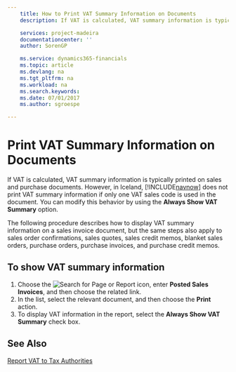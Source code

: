 ```yaml
---
    title: How to Print VAT Summary Information on Documents
    description: If VAT is calculated, VAT summary information is typically printed on sales and purchase documents.

    services: project-madeira 
    documentationcenter: ''
    author: SorenGP

    ms.service: dynamics365-financials
    ms.topic: article
    ms.devlang: na
    ms.tgt_pltfrm: na
    ms.workload: na
    ms.search.keywords:
    ms.date: 07/01/2017
    ms.author: sgroespe

---
```

# Print VAT Summary Information on Documents
If VAT is calculated, VAT summary information is typically printed on sales and purchase documents. However, in Iceland, [!INCLUDE[navnow](../../includes/navnow_md.md)] does not print VAT summary information if only one VAT sales code is used in the document. You can modify this behavior by using the **Always Show VAT Summary** option.  

The following procedure describes how to display VAT summary information on a sales invoice document, but the same steps also apply to sales order confirmations, sales quotes, sales credit memos, blanket sales orders, purchase orders, purchase invoices, and purchase credit memos.  

## To show VAT summary information  

1.  Choose the ![Search for Page or Report](../../media/ui-search/search_small.png "Search for Page or Report icon") icon, enter **Posted Sales Invoices**, and then choose the related link.  
2.  In the list, select the relevant document, and then choose the **Print** action.  
3.  To display VAT information in the report, select the **Always Show VAT Summary** check box.  

## See Also  
[Report VAT to Tax Authorities](../../finance-how-report-vat.md)

